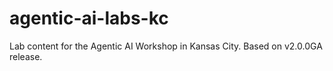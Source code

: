# agentic-ai-labs-kc
Lab content for the Agentic AI Workshop in Kansas City.  Based on v2.0.0GA release.
